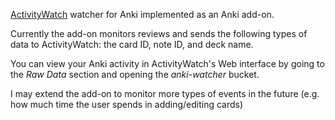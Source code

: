 [ActivityWatch](https://activitywatch.net/) watcher for Anki implemented as an Anki add-on.

Currently the add-on monitors reviews and sends the following types of data to ActivityWatch: the card ID, note ID, and deck name.

You can view your Anki activity in ActivityWatch's Web interface by going to the _Raw Data_ section and opening the _anki-watcher_ bucket.

I may extend the add-on to monitor more types of events in the future (e.g. how much time the user spends in adding/editing cards)
